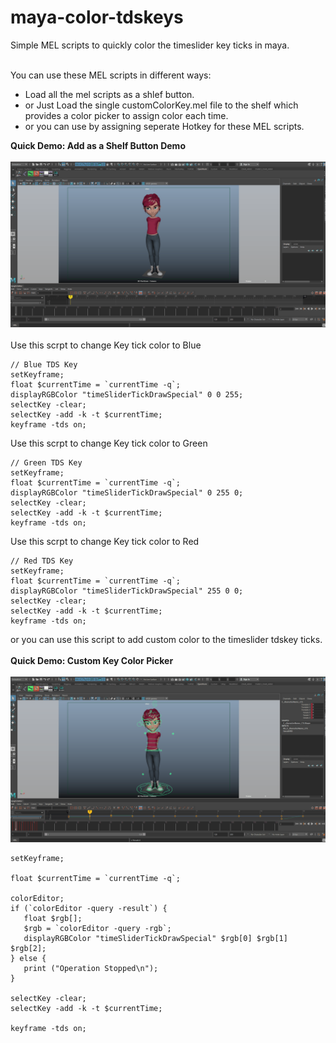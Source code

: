 # maya-color-tdskeys
Simple MEL scripts to quickly color the timeslider key ticks in maya. 
<br><br>

You can use these MEL scripts in different ways:
 - Load all the mel scripts as a shlef button.
 - or Just Load the single customColorKey.mel file to the shelf which provides a color picker to assign color each time.
 - or you can use by assigning seperate Hotkey for these MEL scripts.
 
**Quick Demo: Add as a Shelf Button Demo**
<br>
<br>
<img src="/resource/guide-1.gif">
<br><br>
Use this scrpt to change Key tick color to Blue
```
// Blue TDS Key
setKeyframe;
float $currentTime = `currentTime -q`;
displayRGBColor "timeSliderTickDrawSpecial" 0 0 255;   
selectKey -clear;
selectKey -add -k -t $currentTime;
keyframe -tds on;
```
Use this scrpt to change Key tick color to Green
```
// Green TDS Key
setKeyframe;
float $currentTime = `currentTime -q`;
displayRGBColor "timeSliderTickDrawSpecial" 0 255 0;   
selectKey -clear;
selectKey -add -k -t $currentTime;
keyframe -tds on;
```
Use this scrpt to change Key tick color to Red
```
// Red TDS Key
setKeyframe;
float $currentTime = `currentTime -q`;
displayRGBColor "timeSliderTickDrawSpecial" 255 0 0;   
selectKey -clear;
selectKey -add -k -t $currentTime;
keyframe -tds on;
```
or you can use this script to add custom color to the timeslider tdskey ticks.<br><br>
**Quick Demo: Custom Key Color Picker**
<br>
<br>
<img src="/resource/guide-2.gif">
```
setKeyframe;

float $currentTime = `currentTime -q`;

colorEditor;
if (`colorEditor -query -result`) {
   float $rgb[];
   $rgb = `colorEditor -query -rgb`;
   displayRGBColor "timeSliderTickDrawSpecial" $rgb[0] $rgb[1] $rgb[2];
} else {
   print ("Operation Stopped\n");
}
   
selectKey -clear;
selectKey -add -k -t $currentTime;

keyframe -tds on;
```

